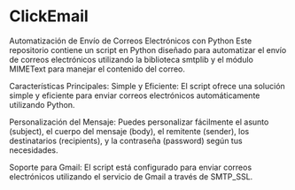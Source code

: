 # ClickEmail
Automatización de Envío de Correos Electrónicos con Python
Este repositorio contiene un script en Python diseñado para automatizar el envío de correos electrónicos utilizando la biblioteca smtplib y el módulo MIMEText para manejar el contenido del correo.

Características Principales:
Simple y Eficiente: El script ofrece una solución simple y eficiente para enviar correos electrónicos automáticamente utilizando Python.

Personalización del Mensaje: Puedes personalizar fácilmente el asunto (subject), el cuerpo del mensaje (body), el remitente (sender), los destinatarios (recipients), y la contraseña (password) según tus necesidades.

Soporte para Gmail: El script está configurado para enviar correos electrónicos utilizando el servicio de Gmail a través de SMTP_SSL.
